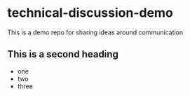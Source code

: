 # technical-discussion-demo
This is a demo repo for sharing ideas around communication


## This is a second heading
* one
* two
* three
